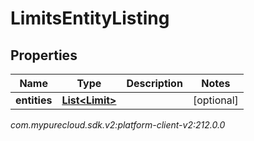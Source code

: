 # LimitsEntityListing


## Properties

| Name | Type | Description | Notes |
| ------------ | ------------- | ------------- | ------------- |
| **entities** | [**List&lt;Limit&gt;**](Limit) |  |  [optional] |




_com.mypurecloud.sdk.v2:platform-client-v2:212.0.0_
